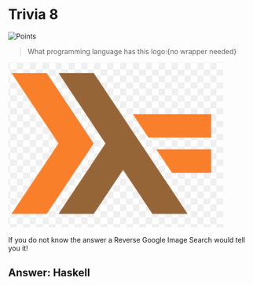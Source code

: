 # Trivia 8

![Points](http://img.shields.io/badge/Points-50-brightgreen?style=for-the-badge)

> What programming language has this logo:{no wrapper needed}

![Logo](https://github.com/CTSecUK/CyberYoddha-CTF-2020/blob/main/images/Trivia8_logo.png)

If you do not know the answer a Reverse Google Image Search would tell you it!

## Answer: Haskell
